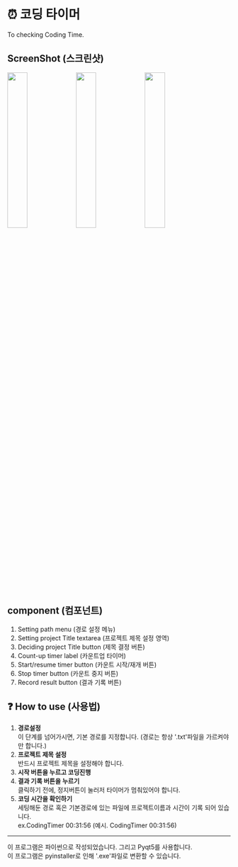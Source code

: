 # ⏰ 코딩 타이머
To checking Coding Time.

## ScreenShot (스크린샷)
<div>
<img src="https://user-images.githubusercontent.com/74485195/103400752-a671a300-4b89-11eb-9657-1247b50de0e7.PNG" width="30%"></img>
<img src="https://user-images.githubusercontent.com/74485195/103400757-a8d3fd00-4b89-11eb-8627-bd552d6ce0ef.PNG" width="30%"></img>
<img src="https://user-images.githubusercontent.com/74485195/103400761-aa052a00-4b89-11eb-95ed-7e928e2e2f31.PNG" width="30%"></img>
</div>
  
## component (컴포넌트)
1. Setting path menu (경로 설정 메뉴)
2. Setting project Title textarea (프로젝트 제목 설정 영역)
3. Deciding project Title button (제목 결정 버튼)
4. Count-up timer label (카운트업 타이머)
5. Start/resume timer button (카운트 시작/재개 버튼)
6. Stop timer button (카운트 중지 버튼)
7. Record result button (결과 기록 버튼)
  
## ❓ How to use (사용법)
1. **경로설정**    
 이 단계를 넘어가시면, 기본 경로를 지정합니다.  (경로는 항상 '.txt'파일을 가르켜야만 합니다.)
2. **프로젝트 제목 설정**    
 반드시 프로젝트 제목을 설정해야 합니다.
3. **시작 버튼을 누르고 코딩진행**
4. **결과 기록 버튼을 누르기**  
 클릭하기 전에, 정지버튼이 눌러저 타이머가 멈춰있어야 합니다.  
5. **코딩 시간을 확인하기**    
 세팅해둔 경로 혹은 기본경로에 있는 파일에 프로젝트이름과 시간이 기록 되어 있습니다.  
 ex.CodingTimer 00:31:56 (예시. CodingTimer 00:31:56)  
------------------------
이 프로그램은 파이썬으로 작성되었습니다. 그리고 Pyqt5를 사용합니다.   
이 프로그램은 pyinstaller로 인해 '.exe'파일로 변환할 수 있습니다.
